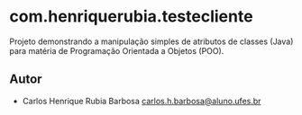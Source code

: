 # com.henriquerubia.testecliente

Projeto demonstrando a manipulação simples de atributos de classes (Java) para matéria de Programação Orientada a Objetos (POO).

## Autor

- Carlos Henrique Rubia Barbosa <carlos.h.barbosa@aluno.ufes.br>